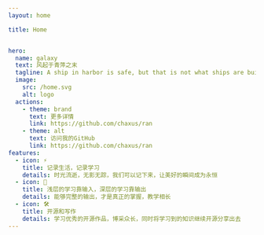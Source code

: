 ```yaml
---
layout: home

title: Home


hero:
  name: galaxy
  text: 风起于青萍之末
  tagline: A ship in harbor is safe, but that is not what ships are built for.
  image:
    src: /home.svg
    alt: logo
  actions:
    - theme: brand
      text: 更多详情
      link: https://github.com/chaxus/ran
    - theme: alt
      text: 访问我的GitHub
      link: https://github.com/chaxus/ran
features:
  - icon: ⚡️
    title: 记录生活，记录学习
    details: 时光流逝，无影无踪，我们可以记下来，让美好的瞬间成为永恒
  - icon: 🖖
    title: 浅层的学习靠输入，深层的学习靠输出
    details: 能够完整的输出，才是真正的掌握，教学相长
  - icon: 🛠️
    title: 开源和写作
    details: 学习优秀的开源作品，博采众长，同时将学习到的知识继续开源分享出去
---
```

